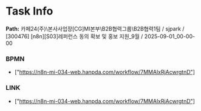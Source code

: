 # Task Info

**Path:** 카페24(주)\본사사업장\[CG]MI본부\B2B협력그룹\B2B협력1팀 / sjpark / [300476] [n8n][S03]레퍼런스 동의 확보 및 홍보 지원_9월 / 2025-09-01_00-00-00

### BPMN
- ["https://n8n-mi-034-web.hanpda.com/workflow/7MMAlxRjAcwrgtnD"]

### LINK
- ["https://n8n-mi-034-web.hanpda.com/workflow/7MMAlxRjAcwrgtnD"]

